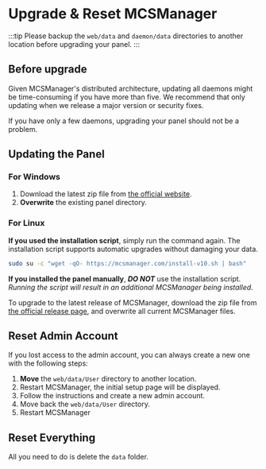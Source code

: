 # Upgrade & Reset MCSManager

:::tip
Please backup the `web/data` and `daemon/data` directories to another location before upgrading your panel.
:::

## Before upgrade

Given MCSManager's distributed architecture, updating all daemons might be time-consuming if you have more than five. We recommend that only updating when we release a major version or security fixes.

If you have only a few daemons, upgrading your panel should not be a problem.

## Updating the Panel

### For Windows

1. Download the latest zip file from [the official website](https://mcsmanager.com).
2. **Overwrite** the existing panel directory.

### For Linux

**If you used the installation script**, simply run the command again. The installation script supports automatic upgrades without damaging your data.

```bash
sudo su -c "wget -qO- https://mcsmanager.com/install-v10.sh | bash"
```

**If you installed the panel manually**, **_DO NOT_** use the installation script. _Running the script will result in an additional MCSManager being installed_.

To upgrade to the latest release of MCSManager, download the zip file from [the official release page](https://github.com/MCSManager/MCSManager/releases/latest), and overwrite all current MCSManager files.

## Reset Admin Account

If you lost access to the admin account, you can always create a new one with the following steps:

1. **Move** the `web/data/User` directory to another location.
2. Restart MCSManager, the initial setup page will be displayed.
3. Follow the instructions and create a new admin account.
4. Move back the `web/data/User` directory.
5. Restart MCSManager

## Reset Everything

All you need to do is delete the `data` folder.
